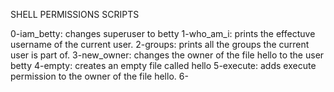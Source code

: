 SHELL PERMISSIONS SCRIPTS

0-iam_betty: changes superuser to betty
1-who_am_i: prints the effectuve username of the current user.
2-groups: prints all the groups the current user is part of.
3-new_owner: changes the owner of the file hello to the user betty
4-empty: creates an empty file called hello
5-execute: adds execute permission to the owner of the file hello.
6-
